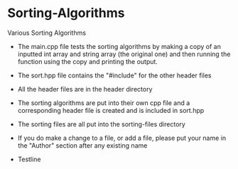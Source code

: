 # Sorting-Algorithms
Various Sorting Algorithms
- The main.cpp file tests the sorting algorithms by making a copy of an inputted int array and string array (the original one) and then running the function using the copy and    printing the output.

- The sort.hpp file contains the "#include" for the other header files
- All the header files are in the header directory

- The sorting algorithms are put into their own cpp file and a corresponding header file is created and is included in sort.hpp
- The sorting files are all put into the sorting-files directory

- If you do make a change to a file, or add a file, please put your name in the "Author" section after any existing name
- Testline
